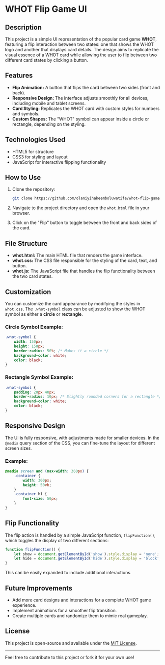 # WHOT Flip Game UI

## Description
This project is a simple UI representation of the popular card game **WHOT**, featuring a flip interaction between two states: one that shows the WHOT logo and another that displays card details. The design aims to replicate the visual essence of a WHOT card while allowing the user to flip between two different card states by clicking a button.

## Features
- **Flip Animation:** A button that flips the card between two sides (front and back).
- **Responsive Design:** The interface adjusts smoothly for all devices, including mobile and tablet screens.
- **Card Styling:** Replicates the WHOT card with custom styles for numbers and symbols.
- **Custom Shapes:** The "WHOT" symbol can appear inside a circle or rectangle, depending on the styling.
  
## Technologies Used
- HTML5 for structure
- CSS3 for styling and layout
- JavaScript for interactive flipping functionality

## How to Use
1. Clone the repository:
    ```bash
    git clone https://github.com/olaniyihakeemboluwatife/whot-flip-game-ui.git
    ```
2. Navigate to the project directory and open the `whot.html` file in your browser.

3. Click on the "Flip" button to toggle between the front and back sides of the card.

## File Structure
- **whot.html:** The main HTML file that renders the game interface.
- **whot.css:** The CSS file responsible for the styling of the card, text, and button.
- **whot.js:** The JavaScript file that handles the flip functionality between the two card states.

## Customization
You can customize the card appearance by modifying the styles in `whot.css`. The `.whot-symbol` class can be adjusted to show the WHOT symbol as either a **circle** or **rectangle**.

### Circle Symbol Example:
```css
.whot-symbol {
    width: 150px;
    height: 150px;
    border-radius: 50%; /* Makes it a circle */
    background-color: white;
    color: black;
}
```

### Rectangle Symbol Example:
```css
.whot-symbol {
    padding: 20px 40px;
    border-radius: 10px; /* Slightly rounded corners for a rectangle */
    background-color: white;
    color: black;
}
```

## Responsive Design
The UI is fully responsive, with adjustments made for smaller devices. In the `@media` query section of the CSS, you can fine-tune the layout for different screen sizes.

### Example:
```css
@media screen and (max-width: 360px) {
    .container {
        width: 300px;
        height: 50vh;
    }
    .container h1 {
        font-size: 50px;
    }
}
```

## Flip Functionality
The flip action is handled by a simple JavaScript function, `flipFunction()`, which toggles the display of two different sections:
```javascript
function flipFunction() {
    let show = document.getElementById('show').style.display = 'none';
    let hide = document.getElementById('hide').style.display = 'block';
}
```

This can be easily expanded to include additional interactions.

## Future Improvements
- Add more card designs and interactions for a complete WHOT game experience.
- Implement animations for a smoother flip transition.
- Create multiple cards and randomize them to mimic real gameplay.

## License
This project is open-source and available under the [MIT License](LICENSE).

---

Feel free to contribute to this project or fork it for your own use!